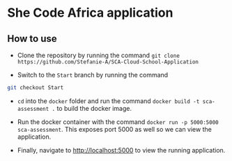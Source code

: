 # She Code Africa application

## How to use

- Clone the repository by running the command `git clone https://github.com/Stefanie-A/SCA-Cloud-School-Application`

- Switch to the `Start` branch by running the  command

```bash
git checkout Start 
```

- `cd` into the `docker` folder and run the command `docker build -t sca-assessment .` to build the docker image.

- Run the docker container with the command `docker run -p 5000:5000 sca-assessment`. This exposes port 5000 as well so we can view the application.

- Finally, navigate to [http://localhost:5000](http://localhost:5000) to view the running application.
